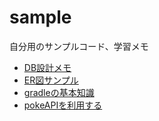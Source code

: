 # sample

自分用のサンプルコード、学習メモ

* [DB設計メモ](/wiki/DB設計メモ.md)
* [ER図サンプル](/wiki/ER図サンプル.md)
* [gradleの基本知識](/wiki/gradleの基本知識.md.md)
* [pokeAPIを利用する](/wiki/pokeAPIを利用する.md)
